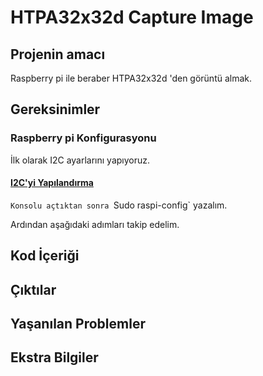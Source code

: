 # HTPA32x32d Capture Image

## Projenin amacı
Raspberry pi ile beraber HTPA32x32d 'den görüntü almak.
## Gereksinimler
### Raspberry pi Konfigurasyonu
İlk olarak I2C ayarlarını yapıyoruz.
#### [I2C'yi Yapılandırma](https://learn.adafruit.com/adafruits-raspberry-pi-lesson-4-gpio-setup/configuring-i2c)
`Konsolu açtıktan sonra `Sudo raspi-config` yazalım.

Ardından aşağıdaki adımları takip edelim.

## Kod İçeriği
## Çıktılar
## Yaşanılan Problemler
## Ekstra Bilgiler
